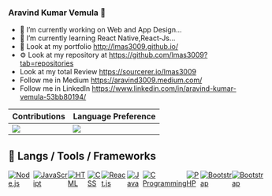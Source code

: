 ### Aravind Kumar Vemula 👋

- 🔭 I’m currently working on Web and App Design...
- 🌱 I’m currently learning React Native,React-Js...
- 🧧 Look at my portfolio http://lmas3009.github.io/
- ⚙ Look at my repository at https://github.com/lmas3009?tab=repositories
-  Look at my total Review https://sourcerer.io/lmas3009
-  Follow me in Medium https://aravind3009.medium.com/
-  Follow me in LinkedIn https://www.linkedin.com/in/aravind-kumar-vemula-53bb80194/
<!-- - 👯 I’m working in FullTimeDevlopers...-->

|   Contributions   |   Language Preference   |
| ---- | ---- |
|   ![](https://github-readme-stats.vercel.app/api?username=lmas3009&count_private=true&show_icons=true&theme=radical)   |![](https://github-readme-stats.vercel.app/api/top-langs/?username=lmas3009&count_private=true&show_icons=true&theme=radical&layout=compact)|

## 🔧 Langs / Tools / Frameworks
<div align='left' style="display: flex; justify-content: space-between;">
	<!-- Programming Languages. -->
	<a href='https://nodejs.org/en/'>
		<img src='https://img.shields.io/badge/code-node.js-339933?logo=node.js&logoWidth=30&labelColor=black&style=for-the-badge' alt='Node.js'>
	</a>
	<a href='https://developer.mozilla.org/en-US/docs/Web/JavaScript'>
		<img src='https://img.shields.io/badge/code-javascript-F7DF1E?logo=javascript&logoWidth=30&labelColor=black&style=for-the-badge' alt='JavaScript'>
	</a>
	<a href='https://developer.mozilla.org/en-US/docs/Web/HTML'>
		<img src='https://img.shields.io/badge/code-html-E34F26?logo=html5&logoWidth=30&labelColor=black&style=for-the-badge' alt='HTML'>
	</a>
	<a href='https://developer.mozilla.org/en-US/docs/Web/CSS'>
		<img src='https://img.shields.io/badge/code-css-1572B6?logo=css3&logoWidth=30&labelColor=black&style=for-the-badge&logoColor=1572B6' alt='CSS'>
	</a>
	<a href='https://www.react.org/'>
		<img src='https://img.shields.io/badge/code-react-blue?logoWidth=30&labelColor=black&style=for-the-badge&logo=react' alt='React.js'>
	</a>
	<a href='https://www.python.org/'>
		<img src='https://img.shields.io/badge/code-python-007396?logoWidth=30&labelColor=black&style=for-the-badge&logo=python' alt='Java'>
	</a>
	<a href='#'>
		<img src='https://img.shields.io/badge/code-c%20programming-A8B9CC?logoWidth=30&labelColor=black&style=for-the-badge&logo=c' alt='C Programming'>
	</a>
	<a href='https://www.php.net/'>
		<img src='https://img.shields.io/badge/code-php-777BB4?logoWidth=30&labelColor=black&style=for-the-badge&logo=php' alt='PHP'>
	</a>
	<a href='https://getbootstrap.com/'>
		<img src='https://img.shields.io/badge/tools-bootstrap-563D7C?logo=bootstrap&logoWidth=30&labelColor=black&style=for-the-badge' alt='Bootstrap'>
	</a>
	<a href='https://getbootstrap.com/'>
		<img src='https://img.shields.io/badge/code-vue-4FC08D?logo=Vue.js&logoWidth=30&labelColor=black&style=for-the-badge' alt='Bootstrap'>
	</a>
</div>
